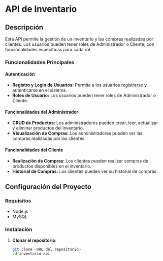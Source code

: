 # API de Inventario

## Descripción
Esta API permite la gestión de un inventario y las compras realizadas por clientes. Los usuarios pueden tener roles de Administrador o Cliente, con funcionalidades específicas para cada rol.

### Funcionalidades Principales

#### Autenticación
- **Registro y Login de Usuarios:** Permite a los usuarios registrarse y autenticarse en el sistema.
- **Roles de Usuario:** Los usuarios pueden tener roles de Administrador o Cliente.

#### Funcionalidades del Administrador
- **CRUD de Productos:** Los administradores pueden crear, leer, actualizar y eliminar productos del inventario.
- **Visualización de Compras:** Los administradores pueden ver las compras realizadas por los clientes.

#### Funcionalidades del Cliente
- **Realización de Compras:** Los clientes pueden realizar compras de productos disponibles en el inventario.
- **Historial de Compras:** Los clientes pueden ver su historial de compras.

## Configuración del Proyecto

### Requisitos
- Node.js
- MySQL

### Instalación

1. **Clonar el repositorio:**
   ```bash
   git clone <URL del repositorio>
   cd inventario-api
